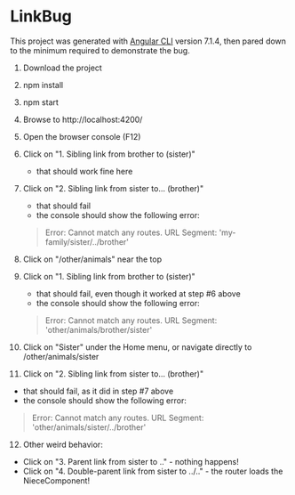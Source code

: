 # LinkBug

This project was generated with [Angular CLI](https://github.com/angular/angular-cli) version 7.1.4,
then pared down to the minimum required to demonstrate the bug.

1. Download the project
2. npm install
3. npm start
4. Browse to http://localhost:4200/
5. Open the browser console (F12)

6. Click on "1. Sibling link from brother to (sister)"
   - that should work fine here
7. Click on "2. Sibling link from sister to... (brother)"
   - that should fail
   - the console should show the following error:
   > Error: Cannot match any routes. URL Segment: 'my-family/sister/../brother'
8. Click on "/other/animals" near the top
9. Click on "1. Sibling link from brother to (sister)"
   - that should fail, even though it worked at step #6 above
   - the console should show the following error:
   > Error: Cannot match any routes. URL Segment: 'other/animals/brother/sister'
10. Click on "Sister" under the Home menu, or navigate directly to /other/animals/sister
11. Click on "2. Sibling link from sister to... (brother)"
   - that should fail, as it did in step #7 above
   - the console should show the following error:
   > Error: Cannot match any routes. URL Segment: 'other/animals/sister/../brother'
12. Other weird behavior:
   - Click on "3. Parent link from sister to .." - nothing happens!
   - Click on "4. Double-parent link from sister to ../.." - the router loads the NieceComponent!
